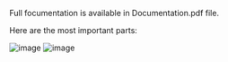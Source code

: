 Full focumentation is available in Documentation.pdf file.

Here are the most important parts:

![image](https://github.com/user-attachments/assets/1c3160c1-7bdc-456f-b3e9-509ecca2793c)
![image](https://github.com/user-attachments/assets/99c58aea-04ed-48ef-9b9d-c371bb72c472)
